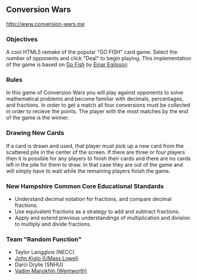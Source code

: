 ## Conversion Wars

http://www.conversion-wars.me

<div>
  <h3>Objectives</h3>
  <p>A cool HTML5 remake of the popular "GO FISH" card game. Select the number of opponents and click "Deal" to begin playing. This implementation of the game is based on <a href="http://www.gofish-cardgame.com">Go Fish</a> by <a href="https://github.com/einaregilsson">Einar Egilsson</a></p>

  <h3>Rules</h3>
  <p>In this game of Conversion Wars you will play against opponents to solve mathematical problems and become familiar with decimals, percentages, and fractions. In order to get a match all four conversions must be collected in order to recieve the points. The player with the most matches by the end of the game is the winner.</p>

  <h3>Drawing New Cards</h3>
  <p>If a card is drawn and used, that player must pick up a new card from the scattered pile in the center of the screen. If there are three or four players then it is possible for any players to finish their cards and there are no cards left in the pile for them to draw. In that case they are out of the game and will simply have to wait while the remaining players finish the game.</p>

  <h3>New Hampshire Common Core Educational Standards</h3>
  <ul>
    <li>Understand decimal notation for fractions, and compare decimal fractions.</li>
    <li>Use equivalent fractions as a strategy to add and subtract fractions.</li>
    <li>Apply and extend previous understandings of multiplication and division to multiply and divide fractions.</li>
  </ul>


</div>

### Team "Random Function"
- Taylor Langglois (NECC)
- [John Kiglo (UMass Lowel)](https://www.github.com/john-kilgo)
- Darci Drylie (SNHU)
- [Vadim Manokhin (Wentworth)](https://www.github.com/manokhinv)

